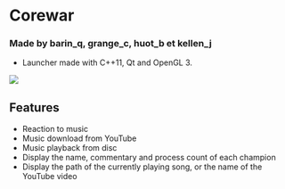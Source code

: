 # Corewar

### Made by barin_q, grange_c, huot_b et kellen_j

- Launcher made with C++11, Qt and OpenGL 3.

[![](https://img.youtube.com/vi/hqIha3LDijk/0.jpg)](https://www.youtube.com/watch?v=hqIha3LDijk)

## Features

- Reaction to music
- Music download from YouTube
- Music playback from disc
- Display the name, commentary and process count of each champion
- Display the path of the currently playing song, or the name of the YouTube video

